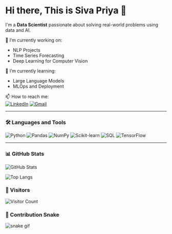 # Hi there, This is Siva Priya 👋  
I'm a **Data Scientist** passionate about solving real-world problems using data and AI.

🔭 I’m currently working on:  
- NLP Projects  
- Time Series Forecasting  
- Deep Learning for Computer Vision

🌱 I’m currently learning:  
- Large Language Models  
- MLOps and Deployment

📫 How to reach me:  
[![LinkedIn](https://img.shields.io/badge/-YourLinkedIn-blue?style=flat-square&logo=Linkedin&logoColor=white)](https://www.linkedin.com/in/sivap62433/)
[![Gmail](https://img.shields.io/badge/Gmail-D14836?style=flat-square&logo=gmail&logoColor=white)](mailto:sivapriyareddy018@gmail.com)

---

### 🛠 Languages and Tools
![Python](https://img.shields.io/badge/-Python-black?style=flat-square&logo=Python)
![Pandas](https://img.shields.io/badge/Pandas-white?style=flat-square)
![NumPy](https://img.shields.io/badge/NumPy-white?style=flat-square)
![Scikit-learn](https://img.shields.io/badge/Scikit--Learn-F7931E?style=flat-square)
![SQL](https://img.shields.io/badge/SQL-4479A1?style=flat-square&logo=postgresql&logoColor=white)
![TensorFlow](https://img.shields.io/badge/-TensorFlow-white?style=flat-square&logo=tensorflow)

---

### 📊 GitHub Stats
![GitHub Stats](https://github-readme-stats.vercel.app/api?username=SivaPriya0018&show_icons=true&theme=radical)

![Top Langs](https://github-readme-stats.vercel.app/api/top-langs/?username=SivaPriya0018&layout=compact&theme=radical)


### 👀 Visitors
![Visitor Count](https://komarev.com/ghpvc/?username=SivaPriya0018&color=green)

### 🐍 Contribution Snake

![snake gif](https://github.com/SivaPriya0018/SivaPriya0018/blob/output/github-contribution-grid-snake.svg)

